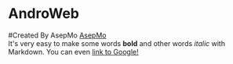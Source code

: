 # AndroWeb
#Created By AsepMo
<a href="https://aweb41.github.io/AWeb/">AsepMo</a><br/>
It's very easy to make some words **bold** and other words *italic* with Markdown. You can even [link to Google!](http://google.com)
